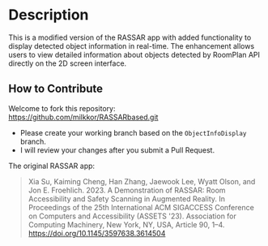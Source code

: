 # Description

This is a modified version of the RASSAR app with added functionality to display detected object information in real-time. The enhancement allows users to view detailed information about objects detected by RoomPlan API directly on the 2D screen interface.

## How to Contribute

Welcome to fork this repository: https://github.com/milkkor/RASSARbased.git 
- Please create your working branch based on the `ObjectInfoDisplay` branch.  
- I will review your changes after you submit a Pull Request.

The original RASSAR app:

> Xia Su, Kaiming Cheng, Han Zhang, Jaewook Lee, Wyatt Olson, and Jon E. Froehlich. 2023. A Demonstration of RASSAR: Room Accessibility and Safety Scanning in Augmented Reality. In Proceedings of the 25th International ACM SIGACCESS Conference on Computers and Accessibility (ASSETS '23). Association for Computing Machinery, New York, NY, USA, Article 90, 1–4. https://doi.org/10.1145/3597638.3614504
